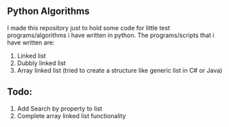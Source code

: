 ## Python Algorithms 

I  made this repository just to hold some code for little test programs/algorithms i have written in python. The programs/scripts that i have written are:
1. Linked list
2. Dubbly linked list
3. Array linked list (tried to create a structure like generic list in C# or Java)

## Todo:
1. Add Search by property to list
2. Complete array linked list functionality
